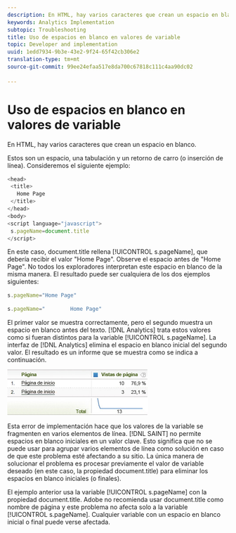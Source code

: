```yaml
---
description: En HTML, hay varios caracteres que crean un espacio en blanco.
keywords: Analytics Implementation
subtopic: Troubleshooting
title: Uso de espacios en blanco en valores de variable
topic: Developer and implementation
uuid: 1edd7934-9b3e-43e2-9f24-65f42cb306e2
translation-type: tm+mt
source-git-commit: 99ee24efaa517e8da700c67818c111c4aa90dc02

---
```



# Uso de espacios en blanco en valores de variable

En HTML, hay varios caracteres que crean un espacio en blanco.

Estos son un espacio, una tabulación y un retorno de carro (o inserción de línea). Consideremos el siguiente ejemplo:

```js
<head> 
 <title> 
   Home Page 
 </title> 
</head> 
<body> 
<script language="javascript"> 
 s.pageName=document.title 
</script> 
```

En este caso, document.title rellena [!UICONTROL s.pageName], que debería recibir el valor "Home Page". Observe el espacio antes de "Home Page". No todos los exploradores interpretan este espacio en blanco de la misma manera. El resultado puede ser cualquiera de los dos ejemplos siguientes:

```js
s.pageName="Home Page"
```

```js
s.pageName="        Home Page"
```

El primer valor se muestra correctamente, pero el segundo muestra un espacio en blanco antes del texto. [!DNL Analytics] trata estos valores como si fueran distintos para la variable [!UICONTROL s.pageName]. La interfaz de [!DNL Analytics] elimina el espacio en blanco inicial del segundo valor. El resultado es un informe que se muestra como se indica a continuación.

![](assets/white_space.jpg)

Esta error de implementación hace que los valores de la variable se fragmenten en varios elementos de línea. [!DNL SAINT] no permite espacios en blanco iniciales en un valor clave. Esto significa que no se puede usar para agrupar varios elementos de línea como solución en caso de que este problema esté afectando a su sitio. La única manera de solucionar el problema es procesar previamente el valor de variable deseado (en este caso, la propiedad document.title) para eliminar los espacios en blanco iniciales (o finales).

El ejemplo anterior usa la variable [!UICONTROL s.pageName] con la propiedad document.title. Adobe no recomienda usar document.title como nombre de página y este problema no afecta solo a la variable [!UICONTROL s.pageName]. Cualquier variable con un espacio en blanco inicial o final puede verse afectada.
